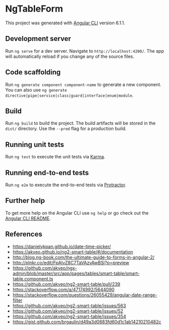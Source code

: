 # NgTableForm

This project was generated with [Angular CLI](https://github.com/angular/angular-cli) version 6.1.1.

## Development server

Run `ng serve` for a dev server. Navigate to `http://localhost:4200/`. The app will automatically reload if you change any of the source files.

## Code scaffolding

Run `ng generate component component-name` to generate a new component. You can also use `ng generate directive|pipe|service|class|guard|interface|enum|module`.

## Build

Run `ng build` to build the project. The build artifacts will be stored in the `dist/` directory. Use the `--prod` flag for a production build.

## Running unit tests

Run `ng test` to execute the unit tests via [Karma](https://karma-runner.github.io).

## Running end-to-end tests

Run `ng e2e` to execute the end-to-end tests via [Protractor](http://www.protractortest.org/).

## Further help

To get more help on the Angular CLI use `ng help` or go check out the [Angular CLI README](https://github.com/angular/angular-cli/blob/master/README.md).


## References
* https://danielykpan.github.io/date-time-picker/
* https://akveo.github.io/ng2-smart-table/#/documentation
* http://blog.ng-book.com/the-ultimate-guide-to-forms-in-angular-2/
* http://plnkr.co/edit/FpAIvZ8C7TaVAzvAwBSj?p=preview
* https://github.com/akveo/ngx-admin/blob/master/src/app/pages/tables/smart-table/smart-table.component.ts
* https://github.com/akveo/ng2-smart-table/pull/239
* https://stackoverflow.com/a/47174992/5644090
* https://stackoverflow.com/questions/26055429/angular-date-range-filter
* https://github.com/akveo/ng2-smart-table/issues/563
* https://github.com/akveo/ng2-smart-table/issues/52
* https://github.com/akveo/ng2-smart-table/issues/354
* https://gist.github.com/brgaulin/d49a3d0883fd60d1c1ab14210210482c
